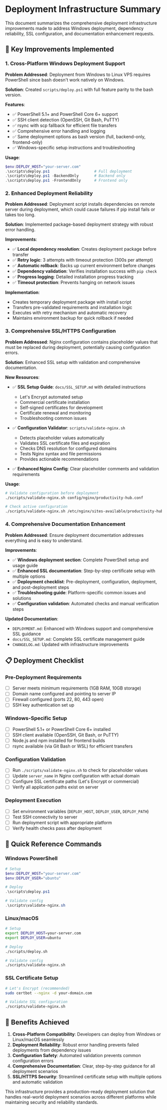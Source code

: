 # Deployment Infrastructure Summary

This document summarizes the comprehensive deployment infrastructure improvements made to address Windows deployment, dependency reliability, SSL configuration, and documentation enhancement requests.

## 🚀 Key Improvements Implemented

### 1. Cross-Platform Windows Deployment Support

**Problem Addressed**: Deployment from Windows to Linux VPS requires PowerShell since bash doesn't work natively on Windows.

**Solution**: Created `scripts/deploy.ps1` with full feature parity to the bash version.

**Features**:

- ✅ PowerShell 5.1+ and PowerShell Core 6+ support
- ✅ SSH client detection (OpenSSH, Git Bash, PuTTY)
- ✅ rsync with scp fallback for efficient file transfers
- ✅ Comprehensive error handling and logging
- ✅ Same deployment options as bash version (full, backend-only, frontend-only)
- ✅ Windows-specific setup instructions and troubleshooting

**Usage**:

```powershell
$env:DEPLOY_HOST="your-server.com"
.\scripts\deploy.ps1                    # Full deployment
.\scripts\deploy.ps1 -BackendOnly       # Backend only
.\scripts\deploy.ps1 -FrontendOnly      # Frontend only
```

### 2. Enhanced Deployment Reliability

**Problem Addressed**: Deployment script installs dependencies on remote server during deployment, which could cause failures if pip install fails or takes too long.

**Solution**: Implemented package-based deployment strategy with robust error handling.

**Improvements**:

- ✅ **Local dependency resolution**: Creates deployment package before transfer
- ✅ **Retry logic**: 3 attempts with timeout protection (300s per attempt)
- ✅ **Automatic rollback**: Backs up current environment before changes
- ✅ **Dependency validation**: Verifies installation success with `pip check`
- ✅ **Progress logging**: Detailed installation progress tracking
- ✅ **Timeout protection**: Prevents hanging on network issues

**Implementation**:

- Creates temporary deployment package with install script
- Transfers pre-validated requirements and installation logic
- Executes with retry mechanism and automatic recovery
- Maintains environment backup for quick rollback if needed

### 3. Comprehensive SSL/HTTPS Configuration

**Problem Addressed**: Nginx configuration contains placeholder values that must be replaced during deployment, potentially causing configuration errors.

**Solution**: Enhanced SSL setup with validation and comprehensive documentation.

**New Resources**:

- ✅ **SSL Setup Guide**: `docs/SSL_SETUP.md` with detailed instructions
  - Let's Encrypt automated setup
  - Commercial certificate installation
  - Self-signed certificates for development
  - Certificate renewal and monitoring
  - Troubleshooting common issues

- ✅ **Configuration Validator**: `scripts/validate-nginx.sh`
  - Detects placeholder values automatically
  - Validates SSL certificate files and expiration
  - Checks DNS resolution for configured domains
  - Tests Nginx syntax and file permissions
  - Provides actionable recommendations

- ✅ **Enhanced Nginx Config**: Clear placeholder comments and validation requirements

**Usage**:

```bash
# Validate configuration before deployment
./scripts/validate-nginx.sh config/nginx/productivity-hub.conf

# Check active configuration
./scripts/validate-nginx.sh /etc/nginx/sites-available/productivity-hub.conf
```

### 4. Comprehensive Documentation Enhancement

**Problem Addressed**: Ensure deployment documentation addresses everything and is easy to understand.

**Improvements**:

- ✅ **Windows deployment section**: Complete PowerShell setup and usage guide
- ✅ **Enhanced SSL documentation**: Step-by-step certificate setup with multiple options
- ✅ **Deployment checklist**: Pre-deployment, configuration, deployment, and post-deployment steps
- ✅ **Troubleshooting guide**: Platform-specific common issues and solutions
- ✅ **Configuration validation**: Automated checks and manual verification steps

**Updated Documentation**:

- `DEPLOYMENT.md`: Enhanced with Windows support and comprehensive SSL guidance
- `docs/SSL_SETUP.md`: Complete SSL certificate management guide
- `CHANGELOG.md`: Updated with infrastructure improvements

## 📋 Deployment Checklist

### Pre-Deployment Requirements

- [ ] Server meets minimum requirements (1GB RAM, 10GB storage)
- [ ] Domain name configured and pointing to server IP
- [ ] Firewall configured (ports 22, 80, 443 open)
- [ ] SSH key authentication set up

### Windows-Specific Setup

- [ ] PowerShell 5.1+ or PowerShell Core 6+ installed
- [ ] SSH client available (OpenSSH, Git Bash, or PuTTY)
- [ ] Node.js and npm installed for frontend builds
- [ ] rsync available (via Git Bash or WSL) for efficient transfers

### Configuration Validation

- [ ] Run `./scripts/validate-nginx.sh` to check for placeholder values
- [ ] Update `server_name` in Nginx configuration with actual domain
- [ ] Configure SSL certificate paths (Let's Encrypt or commercial)
- [ ] Verify all application paths exist on server

### Deployment Execution

- [ ] Set environment variables (`DEPLOY_HOST`, `DEPLOY_USER`, `DEPLOY_PATH`)
- [ ] Test SSH connectivity to server
- [ ] Run deployment script with appropriate platform
- [ ] Verify health checks pass after deployment

## 🔧 Quick Reference Commands

### Windows PowerShell

```powershell
# Setup
$env:DEPLOY_HOST="your-server.com"
$env:DEPLOY_USER="ubuntu"

# Deploy
.\scripts\deploy.ps1

# Validate config
.\scripts\validate-nginx.sh
```

### Linux/macOS

```bash
# Setup
export DEPLOY_HOST=your-server.com
export DEPLOY_USER=ubuntu

# Deploy
./scripts/deploy.sh

# Validate config
./scripts/validate-nginx.sh
```

### SSL Certificate Setup

```bash
# Let's Encrypt (recommended)
sudo certbot --nginx -d your-domain.com

# Validate SSL configuration
./scripts/validate-nginx.sh
```

## 🎯 Benefits Achieved

1. **Cross-Platform Compatibility**: Developers can deploy from Windows or Linux/macOS seamlessly
2. **Deployment Reliability**: Robust error handling prevents failed deployments from dependency issues
3. **Configuration Safety**: Automated validation prevents common configuration errors
4. **Comprehensive Documentation**: Clear, step-by-step guidance for all deployment scenarios
5. **SSL/HTTPS Security**: Streamlined certificate setup with multiple options and automatic validation

This infrastructure provides a production-ready deployment solution that handles real-world deployment scenarios across different platforms while maintaining security and reliability standards.
